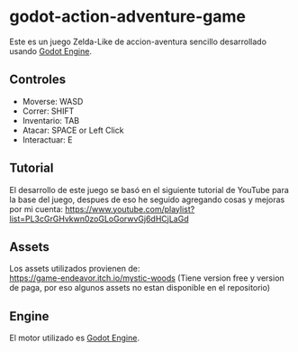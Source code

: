 ﻿# godot-action-adventure-game

Este es un juego Zelda-Like de accion-aventura sencillo desarrollado usando [Godot Engine](https://godotengine.org/).

## Controles

- Moverse: WASD
- Correr: SHIFT
- Inventario: TAB
- Atacar: SPACE or Left Click
- Interactuar: E

## Tutorial

El desarrollo de este juego se basó en el siguiente tutorial de YouTube para la base del juego, despues de eso he seguido agregando cosas y mejoras por mi cuenta: 
https://www.youtube.com/playlist?list=PL3cGrGHvkwn0zoGLoGorwvGj6dHCjLaGd

## Assets

Los assets utilizados provienen de:  
https://game-endeavor.itch.io/mystic-woods (Tiene version free y version de paga, por eso algunos assets no estan disponible en el repositorio)

## Engine

El motor utilizado es [Godot Engine](https://godotengine.org/).
